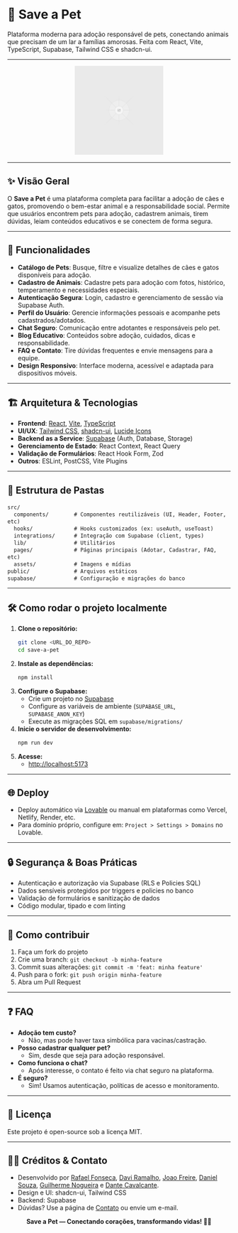 # 🐾 Save a Pet

Plataforma moderna para adoção responsável de pets, conectando animais que precisam de um lar a famílias amorosas. Feita com React, Vite, TypeScript, Supabase, Tailwind CSS e shadcn-ui.

---

<p align="center">
  <img src="./public/placeholder.svg" alt="Save a Pet" width="200" />
</p>

---

## ✨ Visão Geral

O **Save a Pet** é uma plataforma completa para facilitar a adoção de cães e gatos, promovendo o bem-estar animal e a responsabilidade social. Permite que usuários encontrem pets para adoção, cadastrem animais, tirem dúvidas, leiam conteúdos educativos e se conectem de forma segura.

---

## 🚀 Funcionalidades

- **Catálogo de Pets**: Busque, filtre e visualize detalhes de cães e gatos disponíveis para adoção.
- **Cadastro de Animais**: Cadastre pets para adoção com fotos, histórico, temperamento e necessidades especiais.
- **Autenticação Segura**: Login, cadastro e gerenciamento de sessão via Supabase Auth.
- **Perfil do Usuário**: Gerencie informações pessoais e acompanhe pets cadastrados/adotados.
- **Chat Seguro**: Comunicação entre adotantes e responsáveis pelo pet.
- **Blog Educativo**: Conteúdos sobre adoção, cuidados, dicas e responsabilidade.
- **FAQ e Contato**: Tire dúvidas frequentes e envie mensagens para a equipe.
- **Design Responsivo**: Interface moderna, acessível e adaptada para dispositivos móveis.

---

## 🏗️ Arquitetura & Tecnologias

- **Frontend**: [React](https://react.dev/), [Vite](https://vitejs.dev/), [TypeScript](https://www.typescriptlang.org/)
- **UI/UX**: [Tailwind CSS](https://tailwindcss.com/), [shadcn-ui](https://ui.shadcn.com/), [Lucide Icons](https://lucide.dev/)
- **Backend as a Service**: [Supabase](https://supabase.com/) (Auth, Database, Storage)
- **Gerenciamento de Estado**: React Context, React Query
- **Validação de Formulários**: React Hook Form, Zod
- **Outros**: ESLint, PostCSS, Vite Plugins

---

## 📁 Estrutura de Pastas

```
src/
  components/        # Componentes reutilizáveis (UI, Header, Footer, etc)
  hooks/             # Hooks customizados (ex: useAuth, useToast)
  integrations/      # Integração com Supabase (client, types)
  lib/               # Utilitários
  pages/             # Páginas principais (Adotar, Cadastrar, FAQ, etc)
  assets/            # Imagens e mídias
public/              # Arquivos estáticos
supabase/            # Configuração e migrações do banco
```

---

## 🛠️ Como rodar o projeto localmente

1. **Clone o repositório:**
   ```sh
   git clone <URL_DO_REPO>
   cd save-a-pet
   ```
2. **Instale as dependências:**
   ```sh
   npm install
   ```
3. **Configure o Supabase:**
   - Crie um projeto no [Supabase](https://supabase.com/)
   - Configure as variáveis de ambiente (`SUPABASE_URL`, `SUPABASE_ANON_KEY`)
   - Execute as migrações SQL em `supabase/migrations/`
4. **Inicie o servidor de desenvolvimento:**
   ```sh
   npm run dev
   ```
5. **Acesse:**
   - [http://localhost:5173](http://localhost:5173)

---

## 🌐 Deploy

- Deploy automático via [Lovable](https://lovable.dev/) ou manual em plataformas como Vercel, Netlify, Render, etc.
- Para domínio próprio, configure em: `Project > Settings > Domains` no Lovable.

---

## 🔒 Segurança & Boas Práticas

- Autenticação e autorização via Supabase (RLS e Policies SQL)
- Dados sensíveis protegidos por triggers e policies no banco
- Validação de formulários e sanitização de dados
- Código modular, tipado e com linting

---

## 🤝 Como contribuir

1. Faça um fork do projeto
2. Crie uma branch: `git checkout -b minha-feature`
3. Commit suas alterações: `git commit -m 'feat: minha feature'`
4. Push para o fork: `git push origin minha-feature`
5. Abra um Pull Request

---

## ❓ FAQ

- **Adoção tem custo?**
  - Não, mas pode haver taxa simbólica para vacinas/castração.
- **Posso cadastrar qualquer pet?**
  - Sim, desde que seja para adoção responsável.
- **Como funciona o chat?**
  - Após interesse, o contato é feito via chat seguro na plataforma.
- **É seguro?**
  - Sim! Usamos autenticação, políticas de acesso e monitoramento.

---

## 📄 Licença

Este projeto é open-source sob a licença MIT.

---

## 👨‍💻 Créditos & Contato

- Desenvolvido por [Rafael Fonseca](mailto:rafafaelloso2007@gmail.com), [Davi Ramalho](mailto:daviramalho06@gmail.com), [Joao Freire](mailto:joaognfreire@gmail.com), [Daniel Souza](mailto:danielcsouza1010@gmail.com), [Guilherme Nogueira](guigui.nog12@gmail.com) e [Dante Cavalcante](Dantecas07@gmail.com).
- Design e UI: shadcn-ui, Tailwind CSS
- Backend: Supabase
- Dúvidas? Use a página de [Contato](./src/pages/Contato.tsx) ou envie um e-mail.

<p align="center">
  <b>Save a Pet — Conectando corações, transformando vidas! 🐶🐱</b>
</p>
